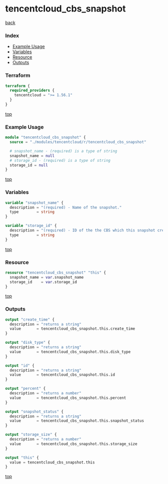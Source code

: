 # tencentcloud_cbs_snapshot

[back](../tencentcloud.md)

### Index

- [Example Usage](#example-usage)
- [Variables](#variables)
- [Resource](#resource)
- [Outputs](#outputs)

### Terraform

```terraform
terraform {
  required_providers {
    tencentcloud = ">= 1.56.1"
  }
}
```

[top](#index)

### Example Usage

```terraform
module "tencentcloud_cbs_snapshot" {
  source = "./modules/tencentcloud/r/tencentcloud_cbs_snapshot"

  # snapshot_name - (required) is a type of string
  snapshot_name = null
  # storage_id - (required) is a type of string
  storage_id = null
}
```

[top](#index)

### Variables

```terraform
variable "snapshot_name" {
  description = "(required) - Name of the snapshot."
  type        = string
}

variable "storage_id" {
  description = "(required) - ID of the the CBS which this snapshot created from."
  type        = string
}
```

[top](#index)

### Resource

```terraform
resource "tencentcloud_cbs_snapshot" "this" {
  snapshot_name = var.snapshot_name
  storage_id    = var.storage_id
}
```

[top](#index)

### Outputs

```terraform
output "create_time" {
  description = "returns a string"
  value       = tencentcloud_cbs_snapshot.this.create_time
}

output "disk_type" {
  description = "returns a string"
  value       = tencentcloud_cbs_snapshot.this.disk_type
}

output "id" {
  description = "returns a string"
  value       = tencentcloud_cbs_snapshot.this.id
}

output "percent" {
  description = "returns a number"
  value       = tencentcloud_cbs_snapshot.this.percent
}

output "snapshot_status" {
  description = "returns a string"
  value       = tencentcloud_cbs_snapshot.this.snapshot_status
}

output "storage_size" {
  description = "returns a number"
  value       = tencentcloud_cbs_snapshot.this.storage_size
}

output "this" {
  value = tencentcloud_cbs_snapshot.this
}
```

[top](#index)
